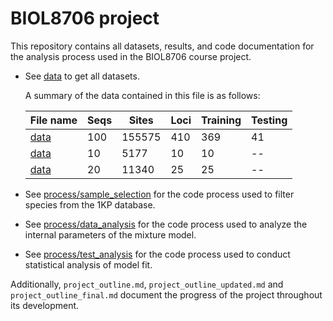 
# BIOL8706 project

This repository contains all datasets, results, and code documentation for the analysis process used in the BIOL8706 course project.

- See [data](https://github.com/Yutong-Shao/clade-profile-mixtures/tree/main/data) to get all datasets.

    A summary of the data contained in this file is as follows:

    | File name        | Seqs        | Sites         | Loci          | Training      | Testing       |
    |-------------|-------------|---------------|---------------|---------------|---------------|
    | [data](https://github.com/Yutong-Shao/clade-profile-mixtures/tree/main/data)       | 100        | 155575        | 410           | 369           | 41            |
    | [data](https://github.com/Yutong-Shao/clade-profile-mixtures/tree/main/data/example_1st)       | 10        | 5177        | 10           | 10           | --            |
    | [data](https://github.com/Yutong-Shao/clade-profile-mixtures/tree/main/data/example_2nd)       | 20        | 11340        |25           | 25           | --            |

- See [process/sample_selection](https://github.com/Yutong-Shao/clade-profile-mixtures/tree/main/process/sample_selection) for the code process used to filter species from the 1KP database.

- See [process/data_analysis](https://github.com/Yutong-Shao/clade-profile-mixtures/tree/main/process/data_analysis) for the code process used to analyze the internal parameters of the mixture model.

- See [process/test_analysis](https://github.com/Yutong-Shao/clade-profile-mixtures/tree/main/process/test_analysis) for the code process used to conduct statistical analysis of model fit.

Additionally, `project_outline.md`, `project_outline_updated.md` and `project_outline_final.md` document the progress of the project throughout its development.